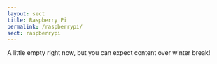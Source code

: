 ```yaml
---
layout: sect
title: Raspberry Pi
permalink: /raspberrypi/
sect: raspberrypi
---
```

A little empty right now, but you can expect content over winter break!
